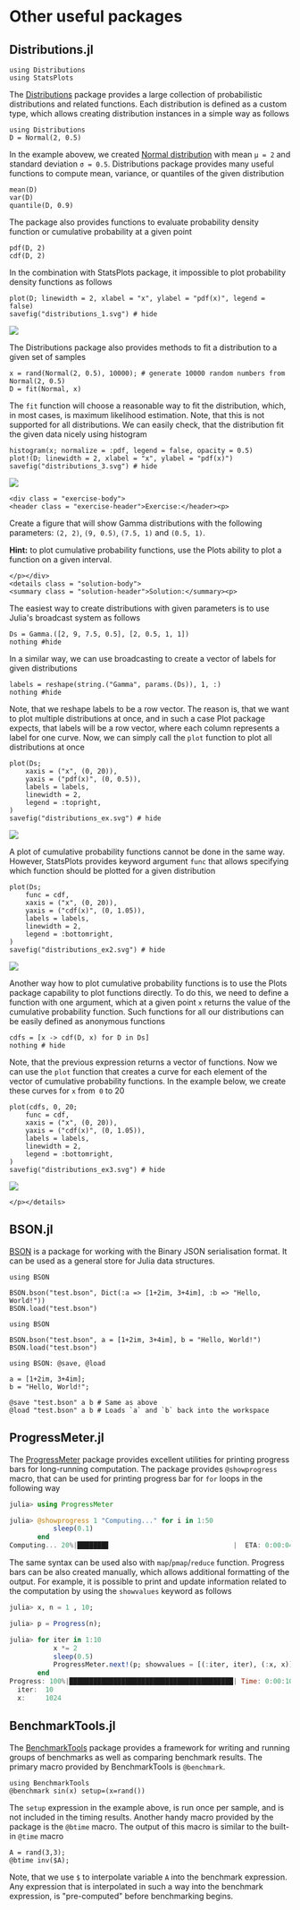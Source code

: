 # Other useful packages

## Distributions.jl

```@setup distr
using Distributions
using StatsPlots
```

The [Distributions](https://github.com/JuliaStats/Distributions.jl) package provides a large collection of probabilistic distributions and related functions. Each distribution is defined as a custom type, which allows creating distribution instances in a simple way as follows

```@repl distr
using Distributions
D = Normal(2, 0.5)
```

In the example abovew, we created [Normal distribution](https://en.wikipedia.org/wiki/Normal_distribution) with mean `μ = 2` and standard deviation `σ = 0.5`. Distributions package provides many useful functions to compute mean, variance, or quantiles of the given distribution

```@repl distr
mean(D)
var(D)
quantile(D, 0.9)
```

The package also provides functions to evaluate probability density function or cumulative probability at a given point

```@repl distr
pdf(D, 2)
cdf(D, 2)
```

In the combination with StatsPlots package, it impossible to plot probability density functions as follows

```@example distr
plot(D; linewidth = 2, xlabel = "x", ylabel = "pdf(x)", legend = false)
savefig("distributions_1.svg") # hide
```

![](distributions_1.svg)


The Distributions package also provides methods to fit a distribution to a given set of samples

```@repl distr
x = rand(Normal(2, 0.5), 10000); # generate 10000 random numbers from Normal(2, 0.5)
D = fit(Normal, x)
```

The `fit` function will choose a reasonable way to fit the distribution, which, in most cases, is maximum likelihood estimation. Note, that this is not supported for all distributions. We can easily check, that the distribution fit the given data nicely using histogram

```@example distr
histogram(x; normalize = :pdf, legend = false, opacity = 0.5)
plot!(D; linewidth = 2, xlabel = "x", ylabel = "pdf(x)")
savefig("distributions_3.svg") # hide
```
![](distributions_3.svg)


```@raw html
<div class = "exercise-body">
<header class = "exercise-header">Exercise:</header><p>
```

Create a figure that will show Gamma distributions with the following parameters: `(2, 2)`, `(9, 0.5)`, `(7.5, 1)` and `(0.5, 1)`.

**Hint:** to plot cumulative probability functions, use the Plots ability to plot a function on a given interval.

```@raw html
</p></div>
<details class = "solution-body">
<summary class = "solution-header">Solution:</summary><p>
```
The easiest way to create distributions with given parameters is to use Julia's broadcast system as follows

```@example distr
Ds = Gamma.([2, 9, 7.5, 0.5], [2, 0.5, 1, 1])
nothing #hide
```
In a similar way, we can use broadcasting to create a vector of labels for given distributions
```@example distr
labels = reshape(string.("Gamma", params.(Ds)), 1, :)
nothing #hide
```
Note, that we reshape labels to be a row vector. The reason is, that we want to plot multiple distributions at once, and in such a case Plot package expects, that labels will be a row vector, where each column represents a label for one curve. Now, we can simply call the `plot` function to plot all distributions at once

```@example distr
plot(Ds;
    xaxis = ("x", (0, 20)),
    yaxis = ("pdf(x)", (0, 0.5)),
    labels = labels,
    linewidth = 2,
    legend = :topright,
)
savefig("distributions_ex.svg") # hide
```

![](distributions_ex.svg)

A plot of cumulative probability functions cannot be done in the same way. However, StatsPlots provides keyword argument `func` that allows specifying which function should be plotted for a given distribution

```@example distr
plot(Ds;
    func = cdf,
    xaxis = ("x", (0, 20)),
    yaxis = ("cdf(x)", (0, 1.05)),
    labels = labels,
    linewidth = 2,
    legend = :bottomright,
)
savefig("distributions_ex2.svg") # hide
```

![](distributions_ex2.svg)

Another way how to plot cumulative probability functions is to use the Plots package capability to plot functions directly. To do this, we need to define a function with one argument, which at a given point `x` returns the value of the cumulative probability function. Such functions for all our distributions can be easily defined as anonymous functions

```@example distr
cdfs = [x -> cdf(D, x) for D in Ds]
nothing # hide
```
Note, that the previous expression returns a vector of functions. Now we can use the `plot` function that creates a curve for each element of the vector of cumulative probability functions. In the example below, we create these curves for `x` from` 0` to 20

```@example distr
plot(cdfs, 0, 20;
    func = cdf,
    xaxis = ("x", (0, 20)),
    yaxis = ("cdf(x)", (0, 1.05)),
    labels = labels,
    linewidth = 2,
    legend = :bottomright,
)
savefig("distributions_ex3.svg") # hide
```

![](distributions_ex3.svg)

```@raw html
</p></details>
```

## BSON.jl

[BSON](https://github.com/JuliaIO/BSON.jl) is a package for working with the Binary JSON serialisation format. It can be used as a general store for Julia data structures.

```@repl bson
using BSON

BSON.bson("test.bson", Dict(:a => [1+2im, 3+4im], :b => "Hello, World!"))
BSON.load("test.bson")
```

```@repl bson
using BSON

BSON.bson("test.bson", a = [1+2im, 3+4im], b = "Hello, World!")
BSON.load("test.bson")
```

```@repl bson
using BSON: @save, @load

a = [1+2im, 3+4im];
b = "Hello, World!";

@save "test.bson" a b # Same as above
@load "test.bson" a b # Loads `a` and `b` back into the workspace
```

## ProgressMeter.jl

The [ProgressMeter](https://github.com/timholy/ProgressMeter.jl) package provides excellent utilities for printing progress bars for long-running computation. The package provides `@showprogress` macro, that can be used for printing progress bar for `for` loops in the following way

```julia
julia> using ProgressMeter

julia> @showprogress 1 "Computing..." for i in 1:50
           sleep(0.1)
       end
Computing... 20%|███████▊                               |  ETA: 0:00:04
```

The same syntax can be used also with `map`/`pmap`/`reduce` function. Progress bars can be also created manually, which allows additional formatting of the output. For example, it is possible to print and update information related to the computation by using the `showvalues` keyword as follows

```julia
julia> x, n = 1 , 10;

julia> p = Progress(n);

julia> for iter in 1:10
           x *= 2
           sleep(0.5)
           ProgressMeter.next!(p; showvalues = [(:iter, iter), (:x, x)])
       end
Progress: 100%|█████████████████████████████████████████| Time: 0:00:10
  iter:  10
  x:     1024
```

## BenchmarkTools.jl

The [BenchmarkTools](https://github.com/JuliaCI/BenchmarkTools.jl) package provides a framework for writing and running groups of benchmarks as well as comparing benchmark results. The primary macro provided by BenchmarkTools is `@benchmark`.

```@repl benchmark
using BenchmarkTools
@benchmark sin(x) setup=(x=rand())
```

The `setup` expression in the example above,  is run once per sample, and is not included in the timing results. Another handy macro provided by the package is the `@btime` macro. The output of this macro is similar to the built-in `@time` macro

```@repl benchmark
A = rand(3,3);
@btime inv($A);
```
Note, that we use `$` to interpolate variable `A` into the benchmark expression. Any expression that is interpolated in such a way into the benchmark expression, is "pre-computed" before benchmarking begins.
